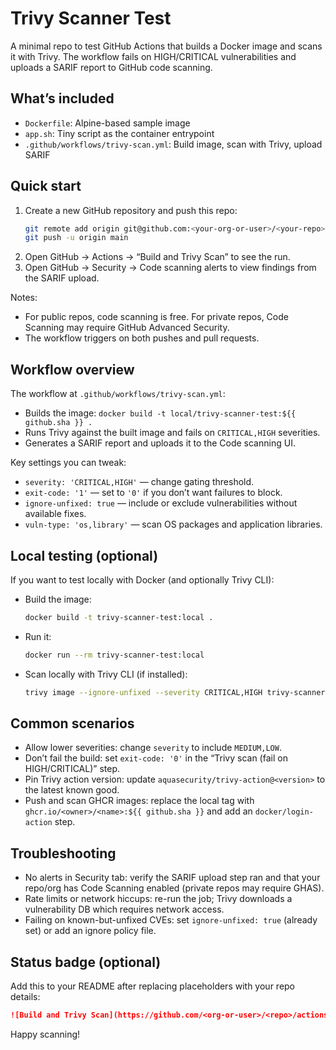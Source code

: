 # Trivy Scanner Test

A minimal repo to test GitHub Actions that builds a Docker image and scans it with Trivy. The workflow fails on HIGH/CRITICAL vulnerabilities and uploads a SARIF report to GitHub code scanning.

## What’s included
- `Dockerfile`: Alpine-based sample image
- `app.sh`: Tiny script as the container entrypoint
- `.github/workflows/trivy-scan.yml`: Build image, scan with Trivy, upload SARIF

## Quick start
1. Create a new GitHub repository and push this repo:
   ```bash
   git remote add origin git@github.com:<your-org-or-user>/<your-repo>.git
   git push -u origin main
   ```
2. Open GitHub → Actions → “Build and Trivy Scan” to see the run.
3. Open GitHub → Security → Code scanning alerts to view findings from the SARIF upload.

Notes:
- For public repos, code scanning is free. For private repos, Code Scanning may require GitHub Advanced Security.
- The workflow triggers on both pushes and pull requests.

## Workflow overview
The workflow at `.github/workflows/trivy-scan.yml`:
- Builds the image: `docker build -t local/trivy-scanner-test:${{ github.sha }} .`
- Runs Trivy against the built image and fails on `CRITICAL,HIGH` severities.
- Generates a SARIF report and uploads it to the Code scanning UI.

Key settings you can tweak:
- `severity: 'CRITICAL,HIGH'` — change gating threshold.
- `exit-code: '1'` — set to `'0'` if you don’t want failures to block.
- `ignore-unfixed: true` — include or exclude vulnerabilities without available fixes.
- `vuln-type: 'os,library'` — scan OS packages and application libraries.

## Local testing (optional)
If you want to test locally with Docker (and optionally Trivy CLI):

- Build the image:
  ```bash
  docker build -t trivy-scanner-test:local .
  ```
- Run it:
  ```bash
  docker run --rm trivy-scanner-test:local
  ```
- Scan locally with Trivy CLI (if installed):
  ```bash
  trivy image --ignore-unfixed --severity CRITICAL,HIGH trivy-scanner-test:local
  ```

## Common scenarios
- Allow lower severities: change `severity` to include `MEDIUM,LOW`.
- Don’t fail the build: set `exit-code: '0'` in the “Trivy scan (fail on HIGH/CRITICAL)” step.
- Pin Trivy action version: update `aquasecurity/trivy-action@<version>` to the latest known good.
- Push and scan GHCR images: replace the local tag with `ghcr.io/<owner>/<name>:${{ github.sha }}` and add an `docker/login-action` step.

## Troubleshooting
- No alerts in Security tab: verify the SARIF upload step ran and that your repo/org has Code Scanning enabled (private repos may require GHAS).
- Rate limits or network hiccups: re-run the job; Trivy downloads a vulnerability DB which requires network access.
- Failing on known-but-unfixed CVEs: set `ignore-unfixed: true` (already set) or add an ignore policy file.

## Status badge (optional)
Add this to your README after replacing placeholders with your repo details:

```md
![Build and Trivy Scan](https://github.com/<org-or-user>/<repo>/actions/workflows/trivy-scan.yml/badge.svg)
```

Happy scanning!
